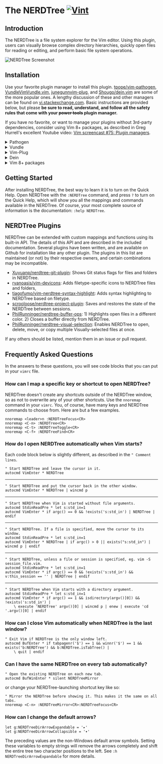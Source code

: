# The NERDTree [![Vint](https://github.com/preservim/nerdtree/workflows/Vint/badge.svg)](https://github.com/preservim/nerdtree/actions?workflow=Vint)

## Introduction

The NERDTree is a file system explorer for the Vim editor. Using this plugin, users can visually browse complex directory hierarchies, quickly open files for reading or editing, and perform basic file system operations.

![NERDTree Screenshot](https://github.com/preservim/nerdtree/raw/master/screenshot.png)

## Installation

Use your favorite plugin manager to install this plugin. [tpope/vim-pathogen](https://github.com/tpope/vim-pathogen), [VundleVimVundle.vim](https://github.com/VundleVim/Vundle.vim), [junegunnvim-plug](https://github.com/junegunn/vim-plug), and [Shougo/dein.vim](https://github.com/Shougo/dein.vim) are some of the more popular ones. A lengthy discussion of these and other managers can be found on [vi.stackexchange.com](https://vi.stackexchange.com/questions/388/what-is-the-difference-between-the-vim-plugin-managers). Basic instructions are provided below, but please **be sure to read, understand, and follow all the safety rules that come with your ~~power tools~~ plugin manager.**

If you have no favorite, or want to manage your plugins without 3rd-party dependencies, consider using Vim 8+ packages, as described in Greg Hurrell's excellent Youtube video: [Vim screencast #75: Plugin managers](https://www.youtube.com/watch?v=X2_R3uxDN6g).

<details>
<summary>Pathogen</summary>
Pathogen is more of a runtime path manager than a plugin manager. You must clone the plugins' repositories yourself to a specific location, and Pathogen makes sure they are available in Vim.


1. In the terminal,
    ```bash
    git clone https://github.com/preservim/nerdtree.git ~/.vim/bundle/nerdtree
    ```
1. In your `vimrc`,
    ```vim
    call pathogen#infect()
    syntax on
    filetype plugin indent on
    ```
1. Restart Vim, and run `:helptags ~/.vim/bundle/nerdtree/doc/` or `:Helptags`.
</details>

<details>
  <summary>Vundle</summary>

1. Install Vundle, according to its instructions.
1. Add the following text to your `vimrc`.
    ```vim
    call vundle#begin()
      Plugin 'preservim/nerdtree'
    call vundle#end()
    ```
1. Restart Vim, and run the `:PluginInstall` statement to install your plugins.
</details>

<details>
  <summary>Vim-Plug</summary>

1. Install Vim-Plug, according to its instructions.
1. Add the following text to your `vimrc`.
```vim
call plug#begin()
  Plug 'preservim/nerdtree'
call plug#end()
```
1. Restart Vim, and run the `:PlugInstall` statement to install your plugins.
</details>

<details>
  <summary>Dein</summary>

1. Install Dein, according to its instructions.
1. Add the following text to your `vimrc`.
    ```vim
    call dein#begin()
      call dein#add('preservim/nerdtree')
    call dein#end()
    ```
1. Restart Vim, and run the `:call dein#install()` statement to install your plugins.
</details>

<details>
<summary>Vim 8+ packages</summary>

If you are using Vim version 8 or higher you can use its built-in package management; see `:help packages` for more information. Just run these commands in your terminal:

```bash
git clone https://github.com/preservim/nerdtree.git ~/.vim/pack/vendor/start/nerdtree
vim -u NONE -c "helptags ~/.vim/pack/vendor/start/nerdtree/doc" -c q
```
</details>

## Getting Started
After installing NERDTree, the best way to learn it is to turn on the Quick Help. Open NERDTree with the `:NERDTree` command, and press `?` to turn on the Quick Help, which will show you all the mappings and commands available in the NERDTree. Of course, your most complete source of information is the documentation: `:help NERDTree`.

## NERDTree Plugins
NERDTree can be extended with custom mappings and functions using its built-in API. The details of this API and are described in the included documentation. Several plugins have been written, and are available on Github for installation like any other plugin. The plugins in this list are maintained (or not) by their respective owners, and certain combinations may be incompatible.

* [Xuyuanp/nerdtree-git-plugin](https://github.com/Xuyuanp/nerdtree-git-plugin): Shows Git status flags for files and folders in NERDTree.
* [ryanoasis/vim-devicons](https://github.com/ryanoasis/vim-devicons): Adds filetype-specific icons to NERDTree files and folders,
* [tiagofumo/vim-nerdtree-syntax-highlight](https://github.com/tiagofumo/vim-nerdtree-syntax-highlight): Adds syntax highlighting to NERDTree based on filetype.
* [scrooloose/nerdtree-project-plugin](https://github.com/scrooloose/nerdtree-project-plugin): Saves and restores the state of the NERDTree between sessions.
* [PhilRunninger/nerdtree-buffer-ops](https://github.com/PhilRunninger/nerdtree-buffer-ops): 1) Highlights open files in a different color. 2) Closes a buffer directly from NERDTree.
* [PhilRunninger/nerdtree-visual-selection](https://github.com/PhilRunninger/nerdtree-visual-selection): Enables NERDTree to open, delete, move, or copy multiple Visually-selected files at once.

If any others should be listed, mention them in an issue or pull request.


## Frequently Asked Questions

In the answers to these questions, you will see code blocks that you can put in your `vimrc` file.

### How can I map a specific key or shortcut to open NERDTree?

NERDTree doesn't create any shortcuts outside of the NERDTree window, so as not to overwrite any of your other shortcuts. Use the `nnoremap` command in your `vimrc`. You, of course, have many keys and NERDTree commands to choose from. Here are but a few examples.
```vim
nnoremap <leader>n :NERDTreeFocus<CR>
nnoremap <C-n> :NERDTree<CR>
nnoremap <C-t> :NERDTreeToggle<CR>
nnoremap <C-f> :NERDTreeFind<CR>
```

### How do I open NERDTree automatically when Vim starts?
Each code block below is slightly different, as described in the `" Comment lines`.

```vim
" Start NERDTree and leave the cursor in it.
autocmd VimEnter * NERDTree
```
---
```vim
" Start NERDTree and put the cursor back in the other window.
autocmd VimEnter * NERDTree | wincmd p
```
---
```vim
" Start NERDTree when Vim is started without file arguments.
autocmd StdinReadPre * let s:std_in=1
autocmd VimEnter * if argc() == 0 && !exists('s:std_in') | NERDTree | endif
```
---
```vim
" Start NERDTree. If a file is specified, move the cursor to its window.
autocmd StdinReadPre * let s:std_in=1
autocmd VimEnter * NERDTree | if argc() > 0 || exists("s:std_in") | wincmd p | endif
```
---
```vim
" Start NERDTree, unless a file or session is specified, eg. vim -S session_file.vim.
autocmd StdinReadPre * let s:std_in=1
autocmd VimEnter * if argc() == 0 && !exists('s:std_in') && v:this_session == '' | NERDTree | endif
```
---
```vim
" Start NERDTree when Vim starts with a directory argument.
autocmd StdinReadPre * let s:std_in=1
autocmd VimEnter * if argc() == 1 && isdirectory(argv()[0]) && !exists('s:std_in') |
    \ execute 'NERDTree' argv()[0] | wincmd p | enew | execute 'cd '.argv()[0] | endif
```

### How can I close Vim automatically when NERDTree is the last window?

```vim
" Exit Vim if NERDTree is the only window left.
autocmd BufEnter * if tabpagenr('$') == 1 && winnr('$') == 1 && exists('b:NERDTree') && b:NERDTree.isTabTree() |
    \ quit | endif
```

### Can I have the same NERDTree on every tab automatically?

```vim
" Open the existing NERDTree on each new tab.
autocmd BufWinEnter * silent NERDTreeMirror
```
or change your NERDTree-launching shortcut key like so:
```vim
" Mirror the NERDTree before showing it. This makes it the same on all tabs.
nnoremap <C-n> :NERDTreeMirror<CR>:NERDTreeFocus<CR>
```

### How can I change the default arrows?

```vim
let g:NERDTreeDirArrowExpandable = '▸'
let g:NERDTreeDirArrowCollapsible = '▾'
```
The preceding values are the non-Windows default arrow symbols. Setting these variables to empty strings will remove the arrows completely and shift the entire tree two character positions to the left. See `:h NERDTreeDirArrowExpandable` for more details.

